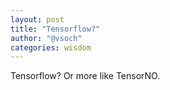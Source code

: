 ```yaml
---
layout: post
title: "Tensorflow?"
author: "@vsoch"
categories: wisdom
---
```


Tensorflow? Or more like TensorNO.
